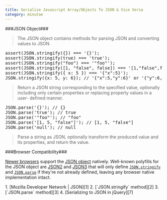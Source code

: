 ```yaml
---
title: Serialize Javascript Array/Objects To JSON & Vice Versa
category: minutae
---
```


###JSON Object###

> The JSON object contains methods for parsing JSON and converting values to
> JSON.

<pre class="brush: javascript">
assert(JSON.stringify({}) === '{}');
assert(JSON.stringify(true) === 'true');
assert(JSON.stringify("foo") === '"foo"');
assert(JSON.stringify([1, "false", false]) === '[1,"false",false]');
assert(JSON.stringify({ x: 5 }) === '{"x":5}');
JSON.stringify({x: 5, y: 6}); // '{"x":5,"y":6}' or '{"y":6,"x":5}'
</pre>

> Return a JSON string corresponding to the specified value, optionally
> including only certain properties or replacing property values in a user-
> defined manner.

<pre class="brush: javascript">
JSON.parse('{}'); // {}
JSON.parse('true'); // true
JSON.parse('"foo"'); // "foo"
JSON.parse('[1, 5, "false"]'); // [1, 5, "false"]
JSON.parse('null'); // null
</pre>

> Parse a string as JSON, optionally transform the produced value and its
> properties, and return the value.

###Browser Compatibility###

[Newer browsers][4] support the [JSON object][1] natively. Well-known
polyfills for the JSON object are [JSON2][5] and [JSON3][6] that will only
define [`JSON.stringify`][2] and [`JSON.parse`][3] if they're not already
defined, leaving any browser native implementation intact.

<div markdown="1" class="post-footnotes">
1. [Mozilla Developer Network | JSON][1]
2. [`JSON.stringify` method][2]
3. [`JSON.parse` method][3]
4. [Serializing to JSON in jQuery][7]
</div>

[1]: https://developer.mozilla.org/en-US/docs/JSON
[2]: https://developer.mozilla.org/en/JavaScript/Reference/Global_Objects/JSON/stringify
[3]: https://developer.mozilla.org/en/JavaScript/Reference/Global_Objects/JSON/parse
[4]: http://caniuse.com/json
[5]: https://github.com/douglascrockford/JSON-js
[6]: http://bestiejs.github.io/json3/#section_2
[7]: http://stackoverflow.com/questions/191881/serializing-to-json-in-jquery
